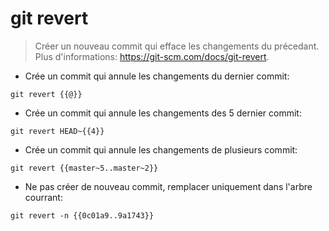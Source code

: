 # git revert

> Créer un nouveau commit qui efface les changements du précedant.
> Plus d'informations: <https://git-scm.com/docs/git-revert>.

- Crée un commit qui annule les changements du dernier commit:

`git revert {{@}}`

- Crée un commit qui annule les changements des 5 dernier commit:

`git revert HEAD~{{4}}`

- Crée un commit qui annule les changements de plusieurs commit:

`git revert {{master~5..master~2}}`

- Ne pas créer de nouveau commit, remplacer uniquement dans l'arbre courrant:

`git revert -n {{0c01a9..9a1743}}`
